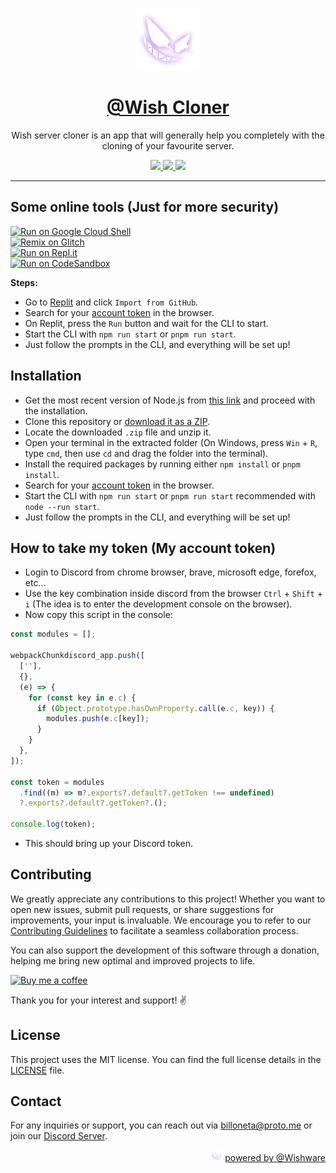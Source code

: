 <div align="center">

<img src=".github/assets/wish.png" width=100 alt="Wish Cloner"/><br/>

# [@Wish Cloner](https://github.com/wishware/app-wishxner)

Wish server cloner is an app that will generally help you completely with the cloning of your favourite server.

</div>

<div align="center">
  <a aria-label="GitHub License" href="https://github.com/wishware/app-wishxner/blob/master/license.md">
    <img src="https://img.shields.io/github/license/k4itrun/k4itrun?color=%23e3aef0&logo=github&style=flat-square&label=License">
  </a>
  <a aria-label="Version" href="https://github.com/wishware/app-wishxner/releases">
    <img src="https://img.shields.io/github/v/release/wishware/app-wishxner?color=%23e3aef0&logo=github&style=flat-square&label=Version">
  </a>
  <a aria-label="Discord" href="https://discord.gg/A6Vu7gYE">
    <img src="https://img.shields.io/discord/903684797560397915?color=%23e3aef0&logo=discord&style=flat-square&logoColor=fff&label=Discord">
  </a>
</div>

---

## Some online tools (Just for more security)

<div>
  <a href="https://shell.cloud.google.com/cloudshell/open?cloudshell_git_repo=https://github.com/wishware/app-wishxner.git&tutorial=README.md">
    <img alt="Run on Google Cloud Shell" src="https://gstatic.com/cloudssh/images/open-btn.svg" height="30"/>
  </a><br/>
  <a href="https://glitch.com/edit/#!/import/github/wishware/app-wishxner">
    <img alt="Remix on Glitch" src="https://cdn.glitch.com/2703baf2-b643-4da7-ab91-7ee2a2d00b5b%2Fremix-button.svg" height="30"/>
  </a><br/>
  <a href="https://repl.it/github/wishware/app-wishxner">
    <img alt="Run on Repl.it" src="https://repl.it/badge/github/wishware/app-wishxner" height="40"/>
  </a><br/>
  <a href="https://codesandbox.io/p/github/wishware/app-wishxner">
    <img alt="Run on CodeSandbox" src="https://user-images.githubusercontent.com/1863771/68405395-5020f400-0180-11ea-8818-8cb255d9fe71.png" height="44"/>
  </a>
</div>

**Steps:**

- Go to [Replit](https://repl.it/github/wishware/app-wishxner) and click `Import from GitHub`.
- Search for your [account token](#how-to-take-my-token-my-account-token) in the browser.
- On Replit, press the `Run` button and wait for the CLI to start.
- Start the CLI with `npm run start` or `pnpm run start`.
- Just follow the prompts in the CLI, and everything will be set up!

## Installation

- Get the most recent version of Node.js from [this link](https://nodejs.org/en/download/) and proceed with the installation.
- Clone this repository or [download it as a ZIP](https://github.com/wishware/app-wishxner/archive/refs/heads/main.zip).
- Locate the downloaded `.zip` file and unzip it.
- Open your terminal in the extracted folder (On Windows, press `Win` + `R`, type `cmd`, then use `cd` and drag the folder into the terminal).
- Install the required packages by running either `npm install` or `pnpm install`.
- Search for your [account token](#how-to-take-my-token-my-account-token) in the browser.
- Start the CLI with `npm run start` or `pnpm run start` recommended with `node --run start`.
- Just follow the prompts in the CLI, and everything will be set up!

## How to take my token (My account token)

- Login to Discord from chrome browser, brave, microsoft edge, forefox, etc...
- Use the key combination inside discord from the browser `Ctrl` + `Shift` + `i` (The idea is to enter the development console on the browser).
- Now copy this script in the console:

```js
const modules = [];

webpackChunkdiscord_app.push([
  [''],
  {},
  (e) => {
    for (const key in e.c) {
      if (Object.prototype.hasOwnProperty.call(e.c, key)) {
        modules.push(e.c[key]);
      }
    }
  },
]);

const token = modules
  .find((m) => m?.exports?.default?.getToken !== undefined)
  ?.exports?.default?.getToken?.();

console.log(token);
```

- This should bring up your Discord token.

## Contributing

We greatly appreciate any contributions to this project! Whether you want to open new issues, submit pull requests, or share suggestions for improvements, your input is invaluable. We encourage you to refer to our [Contributing Guidelines](CONTRIBUTING.md) to facilitate a seamless collaboration process.

You can also support the development of this software through a donation, helping me bring new optimal and improved projects to life.

<a href="https://ko-fi.com/A0A11481X5">
  <img src="https://storage.ko-fi.com/cdn/kofi3.png" alt="Buy me a coffee" width="150" />
</a>

Thank you for your interest and support! ✌

## License

This project uses the MIT license. You can find the full license details in the [LICENSE](license.md) file.

## Contact

For any inquiries or support, you can reach out via [billoneta@proto.me](mailto:billoneta@proto.me) or join our [Discord Server](https://discord.gg/A6Vu7gYE).

<p align="right">
  <picture>
    <img src=".github/assets/wish.png" width="18" loading="lazy" alt="Wish Cloner"/>
  </picture>
  <a href="https://github.com/wishware">powered by @Wishware</a>
</p>